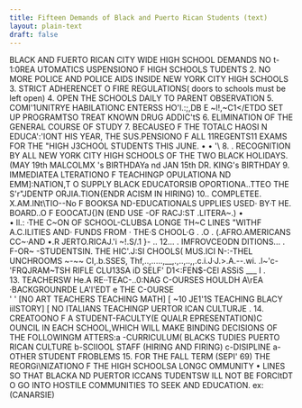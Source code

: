 ```yaml
---
title: Fifteen Demands of Black and Puerto Rican Students (text)
layout: plain-text
draft: false
---
```


BLACK AND FUERTO RICAN CITY WIDE HIGH SCHOOL DEMANDS
NO t-1:0REA UTOMATICS USPENSIONO F HIGH SCHOOLS TUDENTS
2. NO MORE POLICE AND POLICE AIDS INSIDE NEW YORK CITY HIGH SCHOOLS
3. STRICT ADHERENCET O FIRE REGULATIONS( doors to schools must be left open)
4. OPEN THE SCHOOLS DAILY TO PARENT OBSERVATION
5. COMI'1UNITRYE HABILATIONC ENTERSS HO'l.:;,DB E ~l!,~C1</ETDO SET UP PROGRAMTSO TREAT KNOWN
DRUG ADDIC'tS
6. ELIMINATION OF THE GENERAL COURSE OF STUDY
7. BECAUSEO F THE TOTALC HAOSI N EDUCA':'IONT HIS YEAR, THE SUS.PENSIONO F ALL 11REGENTS11
EXAMS FOR THE "HIGH J3CHOOL STUDENTS THIS JUNE. • •
'\ 8.
.
RECOGNITION BY ALL NEW YORK CITY HIGH SCHOOLS OF THE TWO BLACK HOLIDAYS.
(MAY 19th MALCOLMX 's BIRTHDAYa nd JAN 15th DR. KING's BIRTHDAY
9. IMMEDIATEA LTERATIONO F TEACHINGP OPULATIONA ND EMM]:NATION,T O SUPPLY BLACK
EDUCATORSIB OPORTIONA..TTEO THE S'r"JDENTP ORJIA.TION{ENDR ACISM IN HIRING)
10.. COMPLETEE. X.AM.INt\TIO--No F BOOKSA ND-EDUCATIONALS UPPLIES USED· BY·T HE. BOARD..O F
EOOCATJ{)N (END USE -OF RACJ:ST .LITERA~.) •
\
• ll.: ·THE C~ON OF SCHOOL-CLUBSA LONGE TH~C LINES "WITHF A.C.ILITIES AND· FUNDS FROM
· THE·S CHOOL·G . .O . (.AFRO.AMERICANS CC~·AND •.R JERTO.RICAJ.'i ~!.S/\.1 }-
.. 12... . IMFROVCEODN DITIONS... . F-OR~ -STUDENTSIN. THE HIC'.J:SI CHOOLS( MUS.ICI N-:-THEL UNCHROOMS
~-~~ CI,.b.SSES, Thf,..,.....,__,.,..,..,,.c.i.J·J.>.A.--.wi. .l~'c-'FRQJRAM~TSH RIFLE CLU13SA iD SELF' D1<:FEN$-CEl ASSiS ___ I . \
13. TEACHERSW He.A RE··TEAC-..0:NAG C-OURSES HOULDH A\rEA ·BACKGROUNRDE LA'l'EDT e THE C-OURSE \
'
' [NO ART TEACHERS TEACHING MATH]
[ ~10 JE1'1S TEACHING BLACY iiISTORY]
[ NO ITALIANS TEACHINGP UERTOR ICAN CULTURJE
.
14. CREATOONO F A STUDENT-FACULTY(E QUALR EPRESENTATION)C OUNCIL IN EACH SCHOOL,WHICH
WILL MAKE BINDING DECISIONS OF THE FOLLOWINGM ATTERS:a -CURRICULUM( BLACKS TUDIES
PUERTO RICAN CULTURE b-SCIIOOL STAFF (HIRING AND FIRING) c-DISIPLINE a-OTHER STUDENT
FROBLEMS
15. FOR THE FALL TERM (SEPI' 69) THE REORGi\NIZATIONO F THE HIGH SCHOOLSA LONGC OMMUNITY
•
LINES SO THAT BLACKA ND PUERTOR ICCANS TUDENTSW ILL NOT BE FORCltDT O GO INTO HOSTILE
COMMUNITIES TO SEEK AND EDUCATION. ex: (CANARSIE)
